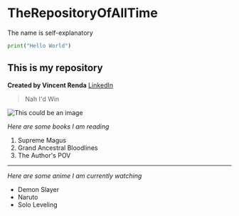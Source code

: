 # TheRepositoryOfAllTime
The name is self-explanatory

```py
print("Hello World")
```

## This is my repository
**Created by Vincent Renda** [LinkedIn](https://www.linkedin.com/in/vincent-renda/)
> Nah I'd Win

![This could be an image](https://ih1.redbubble.net/image.4929189881.5673/st,small,507x507-pad,600x600,f8f8f8.jpg)

*Here are some books I am reading*

1. Supreme Magus
2. Grand Ancestral Bloodlines
3. The Author's POV
---
*Here are some anime I am currently watching*

- Demon Slayer
- Naruto
- Solo Leveling
